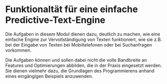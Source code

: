 # Funktionaltät für eine einfache Predictive-Text-Engine

Die Aufgaben in diesem Modul dienen dazu, deutlich zu machen, wie eine einfache
Engine zur Vervollständigung von Texten funktioniert, wie sie z.B. bei der Eingabe
von Texten bei Mobiltelefonen oder bei Suchanfragen vorkommen.

Die Aufgaben können und sollen dabei nicht die volle Bandbreite an Features und
Optimierungen abbilden, die in der Praxis eingesetzt werden.
Sie dienen vielmehr dazu, die Grundlagen des Programmierens anhand eines eingängigen
Beispiels anzuwenden.
